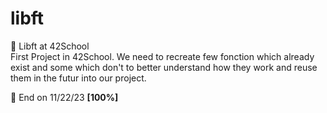 # libft

:pushpin: Libft at 42School  
First Project in 42School. We need to recreate few fonction which already exist and some which don't to better understand how they work and reuse them in the futur into our project.

:pushpin: End on 11/22/23 **[100%]**
